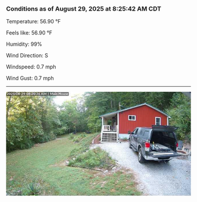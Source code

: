 ### Conditions as of August 29, 2025 at 8:25:42 AM CDT 

Temperature: 56.90 &deg;F

Feels like: 56.90 &deg;F

Humidity: 99%

Wind Direction: S

Windspeed: 0.7 mph

Wind Gust: 0.7 mph

---

<img src="./images/latest.jpeg"/>

